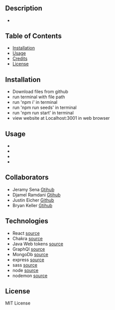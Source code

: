 # <P3-G03>
## Description
- 
    
## Table of Contents 
- [Installation](#installation)
- [Usage](#usage)
- [Credits](#credits)
- [License](#license)
    
## Installation
- Download files from github
- run terminal with file path
- run 'npm i' in terminal
- run 'npm run seeds' in terminal
- run 'npm run start' in terminal
- view website at Localhost:3001 in web browser
    
## Usage
-
-
-
-

## Collaborators
- Jeramy Sena [Gtihub](https://github.com/JeramySena)
- Djamel Ramdani [Gtihub](https://github.com/scorpiondz1999)
- Justin Eicher [Github](https://github.com/Justin-Eicher)
- Bryan Keller [Gtihub](https://github.com/kcbryan10)
    
## Technologies
- React [source](https://reactjs.org/)
- Chakra [source](https://chakra-ui.com/)
- Java Web tokens [source](https://jwt.io/)
- GraphQl [source](https://graphql.org/)
- MongoDb [source](https://www.mongodb.com/)
- express [source](https://expressjs.com/)
- sass [source](https://sass-lang.com/)
- node [source](https://nodejs.org/en/)
- nodemon [source](https://www.npmjs.com/package/nodemon)

    
## License
MIT License

